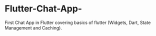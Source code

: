 # Flutter-Chat-App-
First Chat App in Flutter covering basics of flutter (Widgets, Dart, State Management and Caching).
